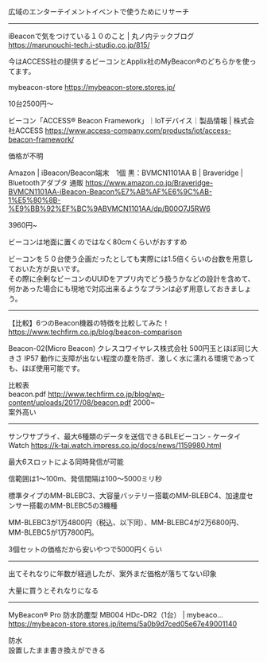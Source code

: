 広域のエンターテイメントイベントで使うためにリサーチ

---

iBeaconで気をつけている１０のこと | 丸ノ内テックブログ  https://marunouchi-tech.i-studio.co.jp/815/

今はACCESS社の提供するビーコンとApplix社のMyBeacon®のどちらかを使ってます。

mybeacon-store https://mybeacon-store.stores.jp/

10台2500円〜

ビーコン「ACCESS® Beacon Framework」｜IoTデバイス｜製品情報 | 株式会社ACCESS https://www.access-company.com/products/iot/access-beacon-framework/

価格が不明

Amazon | iBeacon/Beacon端末　1個 黒：BVMCN1101AA B | Braveridge | Bluetoothアダプタ 通販 https://www.amazon.co.jp/Braveridge-BVMCN1101AA-iBeacon-Beacon%E7%AB%AF%E6%9C%AB-1%E5%80%8B-%E9%BB%92%EF%BC%9ABVMCN1101AA/dp/B00O7J5RW6

3960円~

ビーコンは地面に置くのではなく80cmくらいがおすすめ

ビーコンを５０台使う企画だったとしても実際には1.5倍くらいの台数を用意しておいた方が良いです。  
その際に余剰なビーコンのUUIDをアプリ内でどう扱うかなどの設計を含めて、何かあった場合にも現地で対応出来るようなプランは必ず用意しておきましょう。

---

【比較】6つのBeacon機器の特徴を比較してみた！  https://www.techfirm.co.jp/blog/beacon-comparison

Beacon-02(Micro Beacon)
クレスコワイヤレス株式会社
500円玉とほぼ同じ大きさ
IP57
動作に支障が出ない程度の塵を防ぎ、激しく水に濡れる環境であっても、ほぼ使用可能です。

比較表  
beacon.pdf  http://www.techfirm.co.jp/blog/wp-content/uploads/2017/08/beacon.pdf
2000~  
案外高い

---

サンワサプライ、最大6種類のデータを送信できるBLEビーコン - ケータイ Watch  https://k-tai.watch.impress.co.jp/docs/news/1159980.html

最大6スロットによる同時発信が可能

信範囲は1～100m、発信間隔は100～5000ミリ秒

標準タイプのMM-BLEBC3、大容量バッテリー搭載のMM-BLEBC4、加速度センサー搭載のMM-BLEBC5の3機種

MM-BLEBC3が1万4800円（税込、以下同）、MM-BLEBC4が2万6800円、MM-BLEBC5が1万7800円。

3個セットの価格だから安いやつで5000円くらい

---

出てそれなりに年数が経過したが、案外まだ価格が落ちてない印象

大量に買うとそれなりになる

---

MyBeacon® Pro 防水防塵型 MB004 HDc-DR2（1台） | mybeaco... https://mybeacon-store.stores.jp/items/5a0b9d7ced05e67e49001140

防水  
設置したまま書き換えができる

